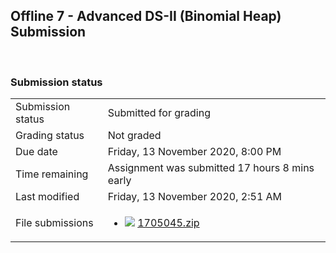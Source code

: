 <h2>Offline 7 - Advanced DS-II (Binomial Heap) Submission</h2> 

<h3>Submission status</h3><table>
<tbody><tr>
<td>Submission status</td>
<td>Submitted for grading</td>
</tr>
<tr>
<td>Grading status</td>
<td>Not graded</td>
</tr>
<tr>
<td>Due date</td>
<td>Friday, 13 November 2020, 8:00 PM</td>
</tr>
<tr>
<td>Time remaining</td>
<td>Assignment was submitted 17 hours 8 mins early</td>
</tr>
<tr>
<td>Last modified</td>
<td>Friday, 13 November 2020, 2:51 AM</td>
</tr>
<tr>
<td>File submissions</td>
<td><ul><li><img src="..%5C..%5C..%5CJanuary%202018%5CCSE102%5CiGraphics%20Offline%20Submission%20Link%20Assignment%5Cfile%5Carchive.png" /> <a href="file%5C1705045.zip">1705045.zip</a> 
</li></ul>

</td>
</tr>

</tbody>
</table>



